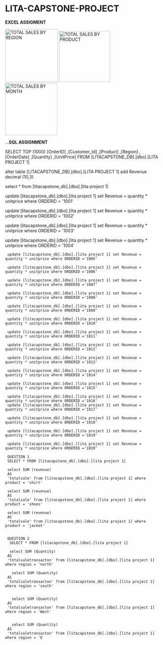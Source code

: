 # LITA-CAPSTONE-PROJECT

**EXCEL ASSIGMENT**

<img width="172" alt="TOTAL SALES BY REGION" src="https://github.com/user-attachments/assets/b5d9a20a-f0ca-48e4-93a4-9646099f085c" />
<img width="166" alt="TOTAL SALES BY PRODUCT" src="https://github.com/user-attachments/assets/5a8a2892-8b44-472e-8594-e4a0abb5d14e" />
<img width="170" alt="TOTAL SALES BY MONTH" src="https://github.com/user-attachments/assets/0ba7f816-e551-4c72-8890-bb9691ec173e" />


...**SQL ASSIGNMENT**

SELECT TOP (1000) [OrderID]
      ,[Customer_Id]
      ,[Product]
      ,[Region]
      ,[OrderDate]
      ,[Quantity]
      ,[UnitPrice]
  FROM [LITACAPSTONE_DB].[dbo].[LITA PROJECT 1]

 alter table [LITACAPSTONE_DB].[dbo].[LITA PROJECT 1] add Revenue decimal (10,3)

 select * from [litacapstone_db].[dbo].[lita project 1]

 update [litacapstone_db].[dbo].[lita project 1] set Revenue = quantity * unitprice where ORDERID = '1001'

 
 update [litacapstone_db].[dbo].[lita project 1] set Revenue = quantity * unitprice where ORDERID = '1002'

  update [litacapstone_db].[dbo].[lita project 1] set Revenue = quantity * unitprice where ORDERID = '1003'

   update [litacapstone_db].[dbo].[lita project 1] set Revenue = quantity * unitprice where ORDERID = '1004'

     update [litacapstone_db].[dbo].[lita project 1] set Revenue = quantity * unitprice where ORDERID ='1005'
 
     update [litacapstone_db].[dbo].[lita project 1] set Revenue = quantity * unitprice where ORDERID ='1006'
	 
     update [litacapstone_db].[dbo].[lita project 1] set Revenue = quantity * unitprice where ORDERID ='1007'
	 
     update [litacapstone_db].[dbo].[lita project 1] set Revenue = quantity * unitprice where ORDERID ='1008'
	 
     update [litacapstone_db].[dbo].[lita project 1] set Revenue = quantity * unitprice where ORDERID ='1009'
	 
     update [litacapstone_db].[dbo].[lita project 1] set Revenue = quantity * unitprice where ORDERID ='1010'
	 
     update [litacapstone_db].[dbo].[lita project 1] set Revenue = quantity * unitprice where ORDERID ='1011'

     update [litacapstone_db].[dbo].[lita project 1] set Revenue = quantity * unitprice where ORDERID ='1012'
	 
     update [litacapstone_db].[dbo].[lita project 1] set Revenue = quantity * unitprice where ORDERID ='1013'
	 
     update [litacapstone_db].[dbo].[lita project 1] set Revenue = quantity * unitprice where ORDERID ='1014'
	 
     update [litacapstone_db].[dbo].[lita project 1] set Revenue = quantity * unitprice where ORDERID ='1015'
	 
     update [litacapstone_db].[dbo].[lita project 1] set Revenue = quantity * unitprice where ORDERID ='1016'
     update [litacapstone_db].[dbo].[lita project 1] set Revenue = quantity * unitprice where ORDERID ='1017'
	 
     update [litacapstone_db].[dbo].[lita project 1] set Revenue = quantity * unitprice where ORDERID ='1018'
	 
     update [litacapstone_db].[dbo].[lita project 1] set Revenue = quantity * unitprice where ORDERID ='1019'
	 
     update [litacapstone_db].[dbo].[lita project 1] set Revenue = quantity * unitprice where ORDERID ='1020'

	 QUESTION 1
	 SELECT * FROM [litacapstone_db].[dbo].[lita project 1]

	 select SUM (revenue)
	 AS
	 'totalsale' from [litacapstone_db].[dbo].[lita project 1] where product = 'shirt'

	 select SUM (revenue)
	 AS
	 'totalsale' from [litacapstone_db].[dbo].[lita project 1] where product = 'shoes'

	 select SUM (revenue)
	 AS
	 'totalsale' from [litacapstone_db].[dbo].[lita project 1] where product = 'jacket'


	 QUESTION 2
	  SELECT * FROM [litacapstone_db].[dbo].[lita project 1]

	  select SUM (Quantity)
	 AS
	 'totalsaletransacton' from [litacapstone_db].[dbo].[lita project 1] where region = 'north'

	   select SUM (Quantity)
	 AS
	 'totalsaletransacton' from [litacapstone_db].[dbo].[lita project 1] where region = 'south'

	 
	   select SUM (Quantity)
	 AS
	 'totalsaletransacton' from [litacapstone_db].[dbo].[lita project 1] where region = 'West'

	 
	   select SUM (Quantity)
	 AS
	 'totalsaletransacton' from [litacapstone_db].[dbo].[lita project 1] where region = 'E

  
